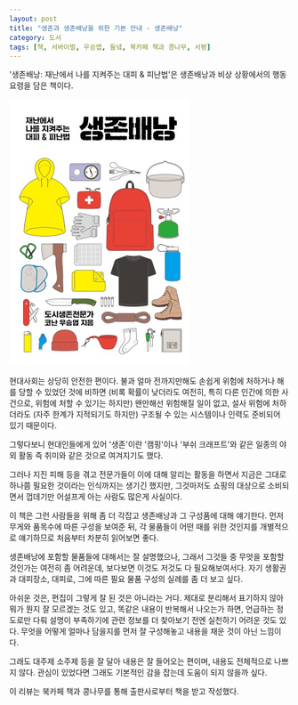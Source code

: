 ```yaml
---
layout: post
title: "생존과 생존배낭을 위한 기본 안내 - 생존배낭"
category: 도서
tags: [책, 서바이벌, 우승엽, 들녘, 북카페 책과 콩나무, 서평]
---
```


'생존배낭: 재난에서 나를 지켜주는 대피 & 피난법'은
생존배낭과 비상 상황에서의 행동 요령을 담은 책이다.

![표지](/images/survival-backpack-book-h480.jpg)

현대사회는 상당히 안전한 편이다.
불과 얼마 전까지만해도 손쉽게 위험에 처하거나 해를 당할 수 있었던 것에 비하면
(비록 확률이 낮더라도 여전히, 특히 다른 인간에 의한 사건으로, 위험에 처할 수 있기는 하지만)
왠만해선 위험해질 일이 없고,
설사 위험에 처하더라도 (자주 한계가 지적되기도 하지만) 구조될 수 있는 시스템이나 인력도 준비되어 있기 때문이다.

그렇다보니 현대인들에게 있어 '생존'이란 '캠핑'이나 '부쉬 크래프트'와 같은 일종의 야외 활동
즉 취미와 같은 것으로 여겨지기도 했다.

그러나 지진 피해 등을 겪고 전문가들이 이에 대해 알리는 활동을 하면서
지금은 그대로 하나쯤 필요한 것이라는 인식까지는 생기긴 했지만,
그것마저도 쇼핑의 대상으로 소비되면서
껍데기만 어설프게 아는 사람도 많은게 사실이다.

이 책은 그런 사람들을 위해 좀 더 각잡고 생존배낭과 그 구성품에 대해 얘기한다.
먼저 무게와 품목수에 따른 구성을 보여준 뒤,
각 물품들이 어떤 때를 위한 것인지를 개별적으로 얘기하므로
처음부터 차분히 읽어보면 좋다.

생존배낭에 포함할 물품들에 대해서는 잘 설명했으나,
그래서 그것들 중 무엇을 포함할 것인가는 여전히 좀 어려운데,
보다보면 이것도 저것도 다 필요해보여서다.
자기 생활권과 대피장소, 대피로, 그에 따른 필요 물품 구성의 실례를 좀 더 보고 싶다.

아쉬운 것은, 편집이 그렇게 잘 된 것은 아니라는 거다.
제대로 분리해서 표기하지 않아 뭐가 뭔지 잘 모르겠는 것도 있고,
똑같은 내용이 반복해서 나오는가 하면,
언급하는 정도로만 다뤄 설명이 부족하기에 관련 정보를 더 찾아보기 전엔 실천하기 어려운 것도 있다.
무엇을 어떻게 얼마나 담을지를 먼저 잘 구성해놓고 내용을 채운 것이 아닌 느낌이다.

<!--
- 생존배낭 사진이 전체를 찍은 것 한장 뿐, 화실표시 등이 없어 사실상 무실하다. 뭐가 뭔지 알 수 없다.
- 완비형 생존배낭 2, 3의 구성품이 뭔지 알 수 없다.
- 테러 생존 메뉴얼의 내용(RUN, HIDE, FIGHT)이 문장만 바꿔서 두번 실렸다.
- 정수약, 락스를 이용한 정수법은 사용 가능한 락스제품 구별법, 적합한 물의 상태, 락스의 용량, 먹어도 될만큼 락스의 반응이 끝났는지 등을 알 수 없어 함부로 실천하기 어렵다.
-->

그래도 대주제 소주제 등을 잘 달아 내용은 잘 들어오는 편이며,
내용도 전체적으로 나쁘지 않다.
관심이 있었다면 그래도 기본적인 감을 잡는데 도움이 되지 않을까 싶다.



<div class="im im-info">
이 리뷰는 북카페 책과 콩나무를 통해 출판사로부터 책을 받고 작성했다.
</div>

